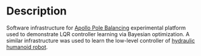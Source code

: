 Description
===========
Software infrastructure for [Apollo Pole Balancing](https://youtu.be/TrGc4qp3pDM) experimental platform used to demonstrate LQR controller learning via Bayesian optimization. A similar infrastructure was used to learn the low-level controller of [hydraulic humanoid robot](https://youtu.be/udJAK60IWEc).
